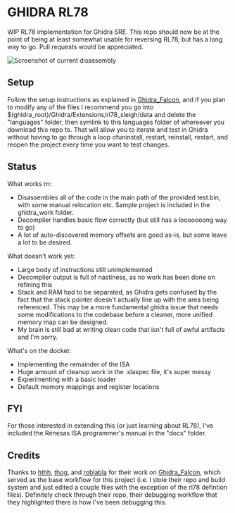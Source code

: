 GHIDRA RL78
===========

WIP RL78 implementation for Ghidra SRE. This repo should now be at the point of being at least somewhat usable for reversing RL78, but has a long way to go. Pull requests would be appreciated.

![Screenshot of current disassembly](https://raw.githubusercontent.com/hedgeberg/RL78_sleigh/master/images/rl78_state.png)


Setup
-----

Follow the setup instructions as explained in [Ghidra_Falcon](https://github.com/Thog/ghidra_falcon), and if you plan to modify any of the files I recommend you go into $(ghidra_root)/Ghidra/Extensions/rl78_sleigh/data and delete the "languages" folder, then symlink to this languages folder of whereever you download this repo to. That will allow you to iterate and test in Ghidra without having to go through a loop ofuninstall, restart, reinstall, restart, and reopen the project every time you want to test changes.


Status
------

What works rn: 
+	Disassembles all of the code in the main path of the provided test.bin, with some manual relocation etc. Sample project is included in the ghidra_work folder.
+ 	Decompiler handles basic flow correctly (but still has a looooooong way to go)
+ 	A lot of auto-discovered memory offsets are good as-is, but some leave a lot to be desired.  

What doesn't work yet:
+ 	Large body of instructions still unimplemented
+	Decompiler output is full of nastiness, as no work has been done on refining this
+ 	Stack and RAM had to be separated, as Ghidra gets confused by the fact that the stack pointer doesn't actually line up with the area being referenced. This may be a more fundamental ghidra issue that needs some modifications to the codebase before a cleaner, more unified memory map can be designed.
+ 	My brain is still bad at writing clean code that isn't full of awful artifacts and I'm sorry.

What's on the docket:
+ 	Implementing the remainder of the ISA
+ 	Huge amount of cleanup work in the .slaspec file, it's super messy
+	Experimenting with a basic loader
+ 	Default memory mappings and register locations


FYI
---

For those interested in extending this (or just learning about RL78), I've included the Renesas ISA programmer's manual in the "docs" folder.


Credits
-------

Thanks to [hthh](https://github.com/hthh/), [thog](https://github.com/thog), and [roblabla](https://github.com/roblabla) for their work on [Ghidra_Falcon](https://github.com/Thog/ghidra_falcon), which served as the base workflow for this project (i.e. I stole their repo and build system and just edited a couple files with the exception of the rl78 defintion files). Definitely check through their repo, their debugging workflow that they highlighted there is how I've been debugging this. 
